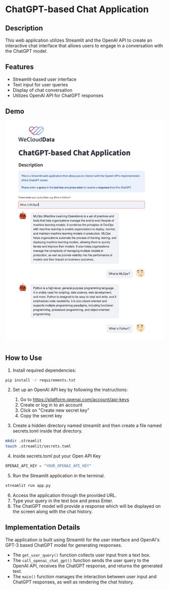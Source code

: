 # ChatGPT-based Chat Application

## Description
This web application utilizes Streamlit and the OpenAI API to create an interactive chat interface that allows users to engage in a conversation with the ChatGPT model.

## Features
- Streamlit-based user interface
- Text input for user queries
- Display of chat conversation
- Utilizes OpenAI API for ChatGPT responses

## Demo
 ![Alt Text](assets/demo_screenshot.png)

## How to Use
1. Install required dependencies:
```bash
pip install -r requirements.txt
```

2. Set up an OpenAI API key by following the instructions:
    1. Go to https://platform.openai.com/account/api-keys
    2. Create or log in to an account
    3. Click on "Create new secret key"
    4. Copy the secret key

3. Create a hidden directory named streamlit and then create a file named secrets.toml inside that directory.
```bash
mkdir .streamlit
touch .streamlit/secrets.toml
```

4. Inside secrets.toml put your Open API Key
```python
OPENAI_API_KEY = "YOUR_OPENAI_API_KEY"  
```

5. Run the Streamlit application in the terminal.
```bash
streamlit run app.py
```

6. Access the application through the provided URL.
7. Type your query in the text box and press Enter.
8. The ChatGPT model will provide a response which will be displayed on the screen along with the chat history.

## Implementation Details
The application is built using Streamlit for the user interface and OpenAI's GPT-3 based ChatGPT model for generating responses.

- The `get_user_query()` function collects user input from a text box.
- The `call_openai_chat_gpt()` function sends the user query to the OpenAI API, receives the ChatGPT response, and returns the generated text.
- The `main()` function manages the interaction between user input and ChatGPT responses, as well as rendering the chat history.